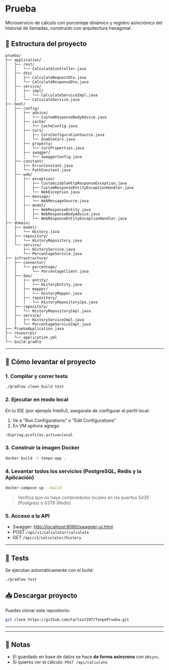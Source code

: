 # Prueba

Microservicio de cálculo con porcentaje dinámico y registro asincrónico del historial de llamadas, construido con arquitectura hexagonal.

## 📁 Estructura del proyecto

```
prueba/
├── application/
│   ├── rest/
│   │   └── CalculateController.java
│   ├── dto/
│   │   ├── CalculateRequestDto.java
│   │   └── CalculateResponseDto.java
│   ├── service/
│   │   ├── impl/
│   │   │   └── CalculateServiceImpl.java
│   │   └── CalculateService.java
├── boot/
│   ├── config/
│   │   ├── advice/
│   │   │   └── CustomResponseBodyAdvice.java
│   │   ├── cache/
│   │   │   └── CacheConfig.java
│   │   ├── cors/
│   │   │   ├── CorsConfigurationSource.java
│   │   │   └── EnableCors.java
│   │   ├── property/
│   │   │   └── CorsProperties.java
│   │   ├── swagger/
│   │   │   └── SwaggerConfig.java
│   ├── constant/
│   │   ├── ErrorConstant.java
│   │   └── PathConstant.java
│   ├── web/
│   │   ├── exception/
│   │   │   ├── CustomizableHttpResponseException.java
│   │   │   ├── CustomResponseEntityExceptionHandler.java
│   │   │   └── WebException.java
│   │   ├── message/
│   │   │   └── WebMessageSource.java
│   │   ├── model/
│   │   │   ├── WebResponseEntity.java
│   │   │   ├── WebResponseBodyAdvice.java
│   │   │   └── WebResponseEntityExceptionHandler.java
├── domain/
│   ├── model/
│   │   └── History.java
│   ├── repository/
│   │   └── HistoryRepository.java
│   └── service/
│       ├── HistoryService.java
│       └── PercentageService.java
├── infrastructure/
│   ├── connector/
│   │   └── percentage/
│   │       └── PercentageClient.java
│   ├── dao/
│   │   ├── entity/
│   │   │   └── HistoryEntity.java
│   │   ├── mapper/
│   │   │   └── HistoryMapper.java
│   │   ├── repository/
│   │   │   └── HistoryRepositoryJpa.java
│   ├── repository/
│   │   └── HistoryRepositoryImpl.java
│   ├── service/
│   │   ├── HistoryServiceImpl.java
│   │   └── PercentageServiceImpl.java
├── PruebaApplication.java
├── resources/
│   └── application.yml
└── build.gradle

```

---

## 🚀 Cómo levantar el proyecto

### 1. Compilar y correr tests

```bash
./gradlew clean build test
```

### 2. Ejecutar en modo local

En tu IDE (por ejemplo IntelliJ), asegúrate de configurar el perfil local:

1. Ve a "Run Configurations" o "Edit Configurations"
2. En VM options agrega:

```bash
-Dspring.profiles.active=local
```

### 3. Construir la imagen Docker

```bash
docker build -t tenpo-app .
```

### 4. Levantar todos los servicios (PostgreSQL, Redis y la Aplicación)

```bash
docker-compose up --build
```

> Verifica que no haya contenedores locales en los puertos 5435 (Postgres) o 6379 (Redis)

### 5. Acceso a la API

- Swagger: [http://localhost:8080/swagger-ui.html](http://localhost:8080/swagger-ui.html)
- POST `/api/v1/calculator/calculate`
- GET `/api/v1/calculator/history`

---

## 🧪 Tests

Se ejecutan automáticamente con el build:

```bash
./gradlew test
```

## 📥 Descargar proyecto

Puedes clonar este repositorio:

```bash
git clone https://github.com/CarlosYZ97/TenpoPrueba.git
```

---

---

## 📝 Notas

- El guardado en base de datos se hace **de forma asíncrona** con `@Async`.
- Si quieres ver el cálculo: `POST /api/calculate`
